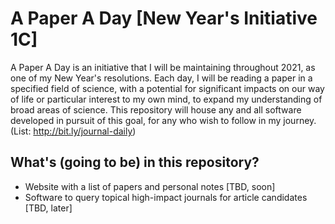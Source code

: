 # A Paper A Day [New Year's Initiative 1C]

A Paper A Day is an initiative that I will be maintaining throughout 2021, as one of my New Year's resolutions. Each day, I will be reading a paper in a specified field of science, with a potential for significant impacts on our way of life or particular interest to my own mind, to expand my understanding of broad areas of science. This repository will house any and all software developed in pursuit of this goal, for any who wish to follow in my journey. (List: http://bit.ly/journal-daily)

## What's (going to be) in this repository?

 * Website with a list of papers and personal notes [TBD, soon] 
 * Software to query topical high-impact journals for article candidates [TBD, later]
